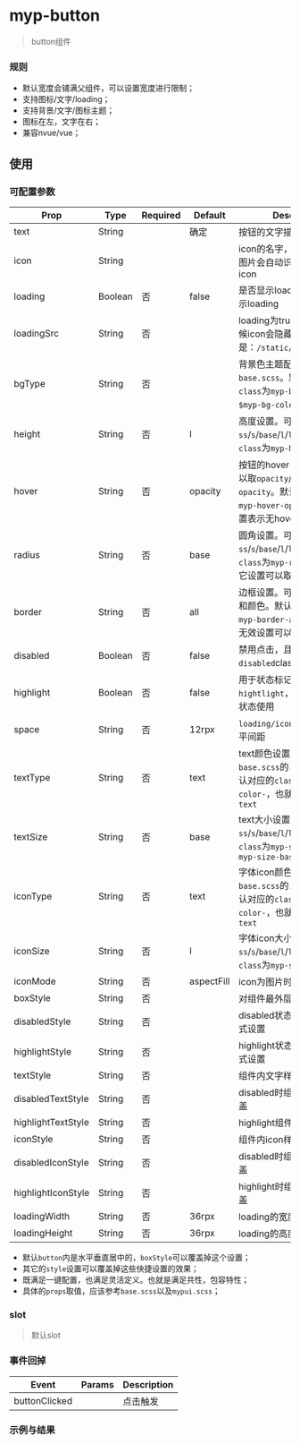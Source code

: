 # myp-button

> button组件

### 规则

- 默认宽度会铺满父组件，可以设置宽度进行限制；
- 支持图标/文字/loading；
- 支持背景/文字/图标主题；
- 图标在左，文字在右；
- 兼容nvue/vue；

## 使用

### 可配置参数

| Prop | Type | Required | Default | Description |
|-------------|------------|--------|--------|-----|
| text | String |  | 确定 | 按钮的文字描述 |
| icon | String |  | | icon的名字，或者图片地址。图片会自动识别。默认不带icon |
| loading | Boolean | 否 | false | 是否显示loading。true时显示loading |
| loadingSrc | String | 否 | | loading为true时显示，这时候icon会隐藏。默认gif是：`/static/ui/loading.gif` |
| bgType | String | 否 | | 背景色主题配置。具体值参考`base.scss`。默认对应背景`class`为`myp-bg-`，颜色为`$myp-bg-color-inverse`。 |
| height | String | 否 | l | 高度设置。可以取`ss`/`s`/`base`/`l`/`ll`。默认对应的`class`为`myp-height-l` |
| hover | String | 否 | opacity | 按钮的hover-class设置。可以取`opacity`/`bg`/`bg-opacity`。默认对应的`class`为`myp-hover-opacity`。其它设置表示无hover效果 |
| radius | String | 否 | base | 圆角设置。可以取`ss`/`s`/`base`/`l`/`ll`。默认对应的`class`为`myp-radius-base`。其它设置可以取消圆角 |
| border | String | 否 | all | 边框设置。可以同时设置边框和颜色。默认对应的`class`为`myp-border-all`，带有边框。无效设置可以取消边框 |
| disabled | Boolean | 否 | false | 禁用点击，且会具备`myp-disabled`class的禁用效果 |
| highlight | Boolean | 否 | false | 用于状态标记，是否`hightlight`，方便设置和切换状态使用 |
| space | String | 否 | 12rpx | `loading/icon`与`text`之间的水平间距 |
| textType | String | 否 | text | text颜色设置。具体参考`base.scss`的`.myp-color`。默认对应的`class`为`myp-color-`，也就是`myp-color-text` |
| textSize | String | 否 | base | text大小设置。可以取`ss`/`s`/`base`/`l`/`ll`。默认对应的`class`为`myp-size-`，也就是`myp-size-base` |
| iconType | String | 否 | text | 字体icon颜色设置。具体参考`base.scss`的`.myp-color`。默认对应的`class`为`myp-color-`，也就是`myp-color-text` |
| iconSize | String | 否 | l | 字体icon大小设置。可以取`ss`/`s`/`base`/`l`/`ll`。默认对应的`class`为`myp-size-l` |
| iconMode | String | 否 | aspectFill | icon为图片时的mode |
| boxStyle | String | 否 | | 对组件最外层进行样式定制 |
| disabledStyle | String | 否 | | disabled状态下组件最外层样式设置 |
| highlightStyle | String | 否 | | highlight状态下组件最外层样式设置 |
| textStyle | String | 否 | | 组件内文字样式覆盖 |
| disabledTextStyle | String | 否 | | disabled时组件内文字样式覆盖 |
| highlightTextStyle | String | 否 | | highlight组件内文字样式覆盖 |
| iconStyle | String | 否 | | 组件内icon样式覆盖 |
| disabledIconStyle | String | 否 | | disabled时组件内icon样式覆盖 |
| highlightIconStyle | String | 否 | | highlight时组件内icon样式覆盖 |
| loadingWidth | String | 否 | 36rpx | loading的宽度设置 |
| loadingHeight | String | 否 | 36rpx | loading的高度设置 |

- 默认`button`内是水平垂直居中的，`boxStyle`可以覆盖掉这个设置；
- 其它的`style`设置可以覆盖掉这些快捷设置的效果；
- 既满足一键配置，也满足灵活定义。也就是满足共性，包容特性；
- 具体的`props`取值，应该参考`base.scss`以及`mypui.scss`；

### slot

> 默认slot

### 事件回掉
| Event     | Params   | Description  |
|--------|--------|-----|
| buttonClicked | | 点击触发 |

### 示例与结果

